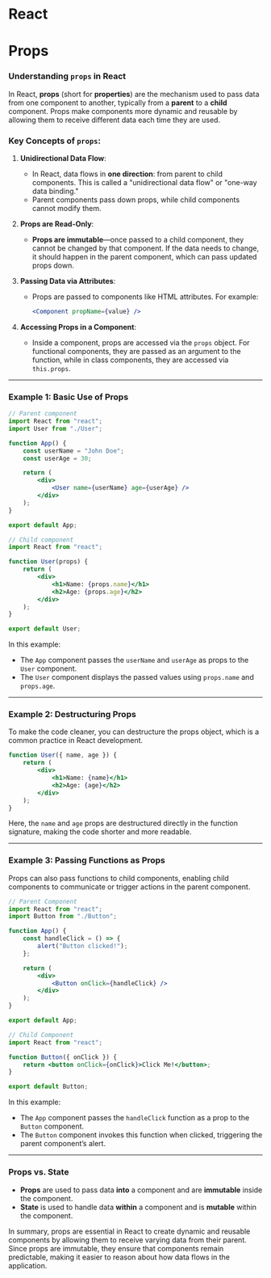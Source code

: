 # React

# Props

### Understanding `props` in React

In React, **props** (short for **properties**) are the mechanism used to pass data from one component to another, typically from a **parent** to a **child** component. Props make components more dynamic and reusable by allowing them to receive different data each time they are used.

### Key Concepts of `props`:

1. **Unidirectional Data Flow**:

    - In React, data flows in **one direction**: from parent to child components. This is called a "unidirectional data flow" or "one-way data binding."
    - Parent components pass down props, while child components cannot modify them.

2. **Props are Read-Only**:

    - **Props are immutable**—once passed to a child component, they cannot be changed by that component. If the data needs to change, it should happen in the parent component, which can pass updated props down.

3. **Passing Data via Attributes**:

    - Props are passed to components like HTML attributes. For example:
        ```jsx
        <Component propName={value} />
        ```

4. **Accessing Props in a Component**:
    - Inside a component, props are accessed via the `props` object. For functional components, they are passed as an argument to the function, while in class components, they are accessed via `this.props`.

---

### Example 1: Basic Use of Props

```jsx
// Parent component
import React from "react";
import User from "./User";

function App() {
    const userName = "John Doe";
    const userAge = 30;

    return (
        <div>
            <User name={userName} age={userAge} />
        </div>
    );
}

export default App;
```

```jsx
// Child component
import React from "react";

function User(props) {
    return (
        <div>
            <h1>Name: {props.name}</h1>
            <h2>Age: {props.age}</h2>
        </div>
    );
}

export default User;
```

In this example:

-   The `App` component passes the `userName` and `userAge` as props to the `User` component.
-   The `User` component displays the passed values using `props.name` and `props.age`.

---

### Example 2: Destructuring Props

To make the code cleaner, you can destructure the props object, which is a common practice in React development.

```jsx
function User({ name, age }) {
    return (
        <div>
            <h1>Name: {name}</h1>
            <h2>Age: {age}</h2>
        </div>
    );
}
```

Here, the `name` and `age` props are destructured directly in the function signature, making the code shorter and more readable.

---

### Example 3: Passing Functions as Props

Props can also pass functions to child components, enabling child components to communicate or trigger actions in the parent component.

```jsx
// Parent Component
import React from "react";
import Button from "./Button";

function App() {
    const handleClick = () => {
        alert("Button clicked!");
    };

    return (
        <div>
            <Button onClick={handleClick} />
        </div>
    );
}

export default App;
```

```jsx
// Child Component
import React from "react";

function Button({ onClick }) {
    return <button onClick={onClick}>Click Me!</button>;
}

export default Button;
```

In this example:

-   The `App` component passes the `handleClick` function as a prop to the `Button` component.
-   The `Button` component invokes this function when clicked, triggering the parent component’s alert.

---

### Props vs. State

-   **Props** are used to pass data **into** a component and are **immutable** inside the component.
-   **State** is used to handle data **within** a component and is **mutable** within the component.

In summary, props are essential in React to create dynamic and reusable components by allowing them to receive varying data from their parent. Since props are immutable, they ensure that components remain predictable, making it easier to reason about how data flows in the application.
